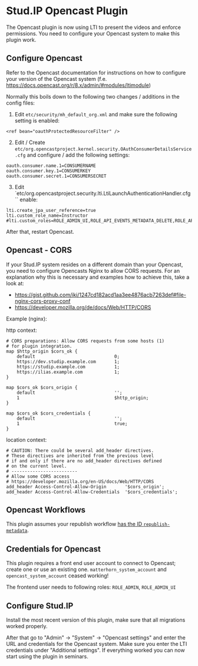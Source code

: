 # Stud.IP Opencast Plugin

The Opencast plugin is now using LTI to present the videos and enforce permissions. You need to configure your Opencast system to make this plugin work.

## Configure Opencast

Refer to the Opencast documentation for instructions on how to configure your version of the Opencast system (f.e. https://docs.opencast.org/r/8.x/admin/#modules/ltimodule)

Normally this boils down to the following two changes / additions in the config files:

1. Edit `etc/security/mh_default_org.xml` and make sure the following setting is enabled:
```
<ref bean="oauthProtectedResourceFilter" />
```

2. Edit / Create `etc/org.opencastproject.kernel.security.OAuthConsumerDetailsService.cfg` and configure / add the following settings:
```
oauth.consumer.name.1=CONSUMERNAME
oauth.consumer.key.1=CONSUMERKEY
oauth.consumer.secret.1=CONSUMERSECRET
```

3. Edit `etc/org.opencastproject.security.lti.LtiLaunchAuthenticationHandler.cfg ``
enable:
```
lti.create_jpa_user_reference=true
lti.custom_role_name=Instructor
#lti.custom_roles=ROLE_ADMIN_UI,ROLE_API_EVENTS_METADATA_DELETE,ROLE_API_EVENTS_METADATA_EDIT,ROLE_API_EVENTS_METADATA_VIEW,ROLE_UI_EVENTS_DETAILS_COMMENTS_CREATE,ROLE_UI_EVENTS_DETAILS_COMMENTS_DELETE,ROLE_UI_EVENTS_DETAILS_COMMENTS_EDIT,ROLE_UI_EVENTS_DETAILS_COMMENTS_REPLY,ROLE_UI_EVENTS_DETAILS_COMMENTS_RESOLVE,ROLE_UI_EVENTS_DETAILS_COMMENTS_VIEW,ROLE_UI_EVENTS_EDITOR_EDIT,ROLE_UI_EVENTS_EDITOR_VIEW,ROLE_STUDIO
```

After that, restart Opencast.



## Opencast - CORS

If your Stud.IP system resides on a different domain than your Opencast, you need to configure Opencasts Nginx to allow CORS requests. For an explanation why this is necessary and examples how to achieve this, take a look at:
* https://gist.github.com/iki/1247cd182acd1aa3ee4876acb7263def#file-nginx-cors-proxy-conf
* https://developer.mozilla.org/de/docs/Web/HTTP/CORS

Example (nginx):

http context:
```
# CORS preparations: Allow CORS requests from some hosts (1)
# for plugin integration.
map $http_origin $cors_ok {
    default                              0;
    https://dev.studip.example.com       1;
    https://studip.example.com           1;
    https://ilias.example.com            1;
}

map $cors_ok $cors_origin {
    default                              '';
    1                                    $http_origin;
}

map $cors_ok $cors_credentials {
    default                              '';
    1                                    true;
}
```

location context:
```
# CAUTION: There could be several add_header directives.
# These directives are inherited from the previous level
# if and only if there are no add_header directives defined
# on the current level.
# -------------------------
# Allow some CORS access
# https://developer.mozilla.org/en-US/docs/Web/HTTP/CORS
add_header Access-Control-Allow-Origin       '$cors_origin';
add_header Access-Control-Allow-Credentials  '$cors_credentials';
```

## Opencast Workflows

This plugin assumes your republish workflow [has the ID `republish-metadata`](https://github.com/elan-ev/studip-opencast-plugin/issues/196).

## Credentials for Opencast

This plugin requires a front end user account to connect to Opencast; create one or use an existing one.
`matterhorn_system_account` and `opencast_system_account` ceased working!

The frontend user needs to following roles:
`ROLE_ADMIN`, `ROLE_ADMIN_UI`

## Configure Stud.IP

Install the most recent version of this plugin, make sure that all migrations worked properly.

After that go to "Admin" -> "System" -> "Opencast settings" and enter the URL and credentials for the Opencast system.
Make sure you enter the LTI credentials under "Additional settings".
If everything worked you can now start using the plugin in seminars.
